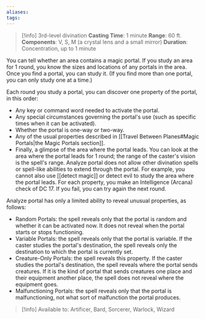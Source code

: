 ```yaml
---
aliases: 
tags:
---
```

>[!info]
>3rd-level divination
>**Casting Time**: 1 minute
>**Range**: 60 ft.
>**Components**: V, S, M (a crystal lens and a small mirror)
>**Duration**: Concentration, up to 1 minute

You can tell whether an area contains a magic portal. If you study an area for 1 round, you know the sizes and locations of any portals in the area. Once you find a portal, you can study it. (If you find more than one portal, you can only study one at a time.)

Each round you study a portal, you can discover one property of the portal, in this order:
- Any key or command word needed to activate the portal.
- Any special circumstances governing the portal's use (such as specific times when it can be activated).
- Whether the portal is one-way or two-way.
- Any of the usual properties described in [[Travel Between Planes#Magic Portals|the Magic Portals section]].
- Finally, a glimpse of the area where the portal leads. You can look at the area where the portal leads for 1 round; the range of the caster's vision is the spell's range. Analyze portal does not allow other divination spells or spell-like abilities to extend through the portal. For example, you cannot also use [[detect magic]] or detect evil to study the area where the portal leads.
For each property, you make an Intelligence (Arcana) check of DC 17. If you fail, you can try again the next round.

Analyze portal has only a limited ability to reveal unusual properties, as follows:
- Random Portals: the spell reveals only that the portal is random and whether it can be activated now. It does not reveal when the portal starts or stops functioning.
- Variable Portals: the spell reveals only that the portal is variable. If the caster studies the portal's destination, the spell reveals only the destination to which the portal is currently set.
- Creature-Only Portals: the spell reveals this property. If the caster studies the portal's destination, the spell reveals where the portal sends creatures. If it is the kind of portal that sends creatures one place and their equipment another place, the spell does not reveal where the equipment goes.
- Malfunctioning Portals: the spell reveals only that the portal is malfunctioning, not what sort of malfunction the portal produces.

>[!info] Available to:
>Artificer, Bard, Sorcerer, Warlock, Wizard